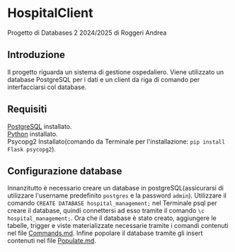 # HospitalClient
Progetto di Databases 2 2024/2025 di Roggeri Andrea
## Introduzione
Il progetto riguarda un sistema di gestione ospedaliero. Viene utilizzato un database PostgreSQL per i dati e un client da riga di comando per interfacciarsi col database.
## Requisiti
[PostgreSQL](https://www.enterprisedb.com/downloads/postgres-postgresql-downloads) installato. <br />
[Python](https://www.python.org/downloads/) installato.<br />
Psycopg2 Installato(comando da Terminale per l'installazione: ```pip install Flask psycopg2```). <br />
## Configurazione database
Innanzitutto è necessario creare un database in postgreSQL(assicurarsi di utilizzare l'username predefinito ```postgres``` e la password ```admin```). Utilizzare il comando ```CREATE DATABASE hospital_management;``` nel Terminale psql per creare il database, quindi connettersi ad esso tramite il comando ```\c hospital_management;```.
Ora che il database è stato creato, aggiungere le tabelle, trigger e viste materializzate necessarie tramite i comandi contenuti nel file [Commands.md](https://github.com/a-roggeri/HospitalClient/blob/master/Commands.md).
Infine popolare il database tramite gli insert contenuti nel file [Populate.md](https://github.com/a-roggeri/HospitalClient/blob/master/Populate.md).
